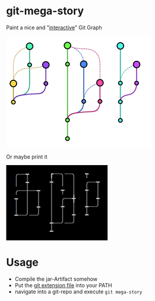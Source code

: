 # git-mega-story
Paint a nice and "[interactive](https://georgi-g.github.io/git-mega-story/)" Git Graph

![](doc/examples.png)

Or maybe print it

![](doc/examples_print.png)

# Usage
* Compile the jar-Artifact somehow
* Put the [git extension file](helper/git-mega-story) into your PATH
* navigate into a git-repo and execute `git mega-story`

